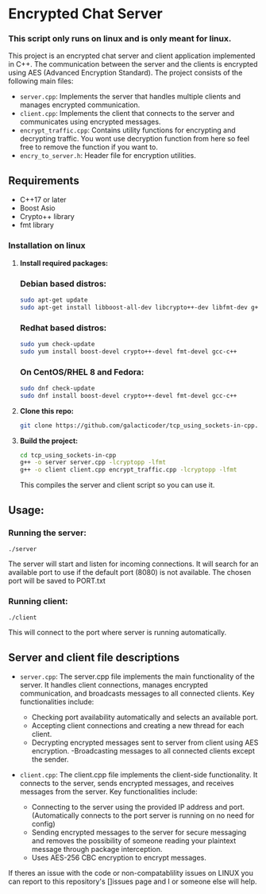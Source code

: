# Encrypted Chat Server
### **This script only runs on linux and is only meant for linux.**


This project is an encrypted chat server and client application implemented in C++. The communication between the server and the clients is encrypted using AES (Advanced Encryption Standard). The project consists of the following main files:

- `server.cpp`: Implements the server that handles multiple clients and manages encrypted communication.
- `client.cpp`: Implements the client that connects to the server and communicates using encrypted messages.
- `encrypt_traffic.cpp`: Contains utility functions for encrypting and decrypting traffic. You wont use decryption function from here so feel free to remove the function if you want to.
- `encry_to_server.h`: Header file for encryption utilities.

## Requirements

- C++17 or later
- Boost Asio
- Crypto++ library
- fmt library

### Installation on linux

1. **Install required packages:**
   ### **Debian based distros:**
   ```bash
   sudo apt-get update
   sudo apt-get install libboost-all-dev libcrypto++-dev libfmt-dev g++
   ```
   ### **Redhat based distros:**
   ```bash
   sudo yum check-update
   sudo yum install boost-devel crypto++-devel fmt-devel gcc-c++
   ```
      ### **On CentOS/RHEL 8 and Fedora:**
      ```bash
      sudo dnf check-update
      sudo dnf install boost-devel crypto++-devel fmt-devel gcc-c++
      ```

3. **Clone this repo:**
   ```bash
   git clone https://github.com/galacticoder/tcp_using_sockets-in-cpp.git
   ```
4. **Build the project:**
   ```bash
   cd tcp_using_sockets-in-cpp
   g++ -o server server.cpp -lcryptopp -lfmt
   g++ -o client client.cpp encrypt_traffic.cpp -lcryptopp -lfmt
   ```
   This compiles the server and client script so you can use it.
   
## Usage:
### **Running the server:**
   ```
   ./server
   ```
The server will start and listen for incoming connections. It will search for an available port to use if the default port (8080) is not available. The chosen port will be saved to PORT.txt

### **Running client:**
   ```
   ./client
   ```
This will connect to the port where server is running automatically.

## Server and client file descriptions
* `server.cpp`: The server.cpp file implements the main functionality of the server. It handles client connections, manages encrypted communication, and broadcasts messages to all connected clients. Key functionalities include:
    - Checking port availability automatically and selects an available port.
    - Accepting client connections and creating a new thread for each client.
    - Decrypting encrypted messages sent to server from client using AES encryption.
    -Broadcasting messages to all connected clients except the sender.

* `client.cpp`: The client.cpp file implements the client-side functionality. It connects to the server, sends encrypted messages, and receives messages from the server. Key functionalities include:
    - Connecting to the server using the provided IP address and port.(Automatically connects to the port server is running on no need for config)
    - Sending encrypted messages to the server for secure messaging and removes the possibility of someone reading your plaintext message through package interception.
    - Uses AES-256 CBC encryption to encrypt messages.
 
If theres an issue with the code or non-compatablility issues on LINUX you can report to this repository's []issues page and I or someone else will help.

